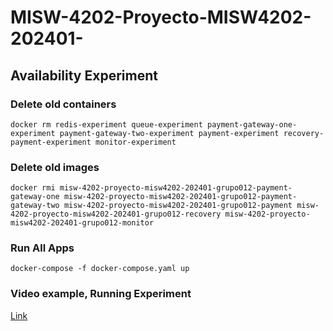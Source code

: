# MISW-4202-Proyecto-MISW4202-202401-

## Availability Experiment

### Delete old containers

```shell
docker rm redis-experiment queue-experiment payment-gateway-one-experiment payment-gateway-two-experiment payment-experiment recovery-payment-experiment monitor-experiment
```

### Delete old images

```shell
docker rmi misw-4202-proyecto-misw4202-202401-grupo012-payment-gateway-one misw-4202-proyecto-misw4202-202401-grupo012-payment-gateway-two misw-4202-proyecto-misw4202-202401-grupo012-payment misw-4202-proyecto-misw4202-202401-grupo012-recovery misw-4202-proyecto-misw4202-202401-grupo012-monitor 
```

### Run All Apps

```shell
docker-compose -f docker-compose.yaml up
```

### Video example, Running Experiment

[Link](https://uniandes-my.sharepoint.com/:v:/g/personal/c_zapatat_uniandes_edu_co/EUXte8jJT-1IrN-7vaH3Ot0B7wASCh5ltfnMlrapHw0JFg?nav=eyJyZWZlcnJhbEluZm8iOnsicmVmZXJyYWxBcHAiOiJPbmVEcml2ZUZvckJ1c2luZXNzIiwicmVmZXJyYWxBcHBQbGF0Zm9ybSI6IldlYiIsInJlZmVycmFsTW9kZSI6InZpZXciLCJyZWZlcnJhbFZpZXciOiJNeUZpbGVzTGlua0NvcHkifX0&e=SRhkAb)